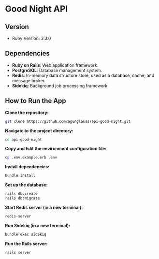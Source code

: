 # Good Night API

## Version
- Ruby Version: 3.3.0

## Dependencies
- **Ruby on Rails**: Web application framework.
- **PostgreSQL**: Database management system.
- **Redis**: In-memory data structure store, used as a database, cache, and message broker.
- **Sidekiq**: Background job processing framework.

## How to Run the App

**Clone the repository:**
   ```bash
   git clone https://github.com/agunglakss/api-good-night.git
   ```

**Navigate to the project directory:**
   ```bash
   cd api-good-night
   ```

**Copy and Edit the environment configuration file:**
   ```bash
   cp .env.example.erb .env
   ```

**Install dependencies:**
   ```bash
   bundle install
   ```

 **Set up the database:**
   ```bash
   rails db:create
   rails db:migrate
   ```

**Start Redis server (in a new terminal):**
   ```bash
   redis-server
   ```

**Run Sidekiq (in a new terminal):**
   ```bash
   bundle exec sidekiq
   ```

**Run the Rails server:**
   ```bash
   rails server
   ```
